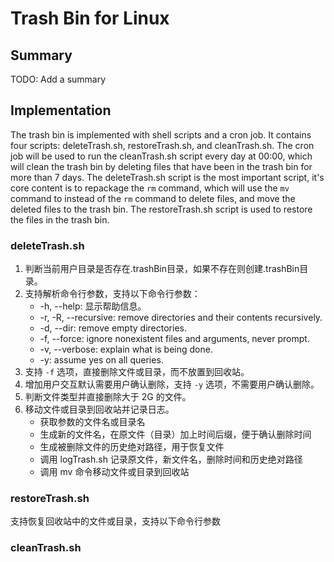 # Trash Bin for Linux

## Summary

TODO: Add a summary

## Implementation

The trash bin is implemented with shell scripts and a cron job. It contains four scripts: deleteTrash.sh, restoreTrash.sh, and cleanTrash.sh. The cron job will be used to run the cleanTrash.sh script every day at 00:00, which will clean the trash bin by deleting files that have been in the trash bin for more than 7 days. The deleteTrash.sh script is the most important script, it's core content is to repackage the `rm` command, which will use the `mv` command to instead of the `rm` command to delete files, and move the deleted files to the trash bin. The restoreTrash.sh script is used to restore the files in the trash bin.

### deleteTrash.sh

1. 判断当前用户目录是否存在.trashBin目录，如果不存在则创建.trashBin目录。
2. 支持解析命令行参数，支持以下命令行参数：
   - -h, --help: 显示帮助信息。
   - -r, -R, --recursive: remove directories and their contents recursively.
   - -d, --dir: remove empty directories.
   - -f, --force: ignore nonexistent files and arguments, never prompt.
   - -v, --verbose: explain what is being done.
   - -y: assume yes on all queries.
3. 支持 `-f` 选项，直接删除文件或目录，而不放置到回收站。
4. 增加用户交互默认需要用户确认删除，支持 `-y` 选项，不需要用户确认删除。
5. 判断文件类型并直接删除大于 2G 的文件。
6. 移动文件或目录到回收站并记录日志。
   - 获取参数的文件名或目录名
   - 生成新的文件名，在原文件（目录）加上时间后缀，便于确认删除时间
   - 生成被删除文件的历史绝对路径，用于恢复文件
   - 调用 logTrash.sh 记录原文件，新文件名，删除时间和历史绝对路径
   - 调用 mv 命令移动文件或目录到回收站

### restoreTrash.sh

支持恢复回收站中的文件或目录，支持以下命令行参数

### cleanTrash.sh

